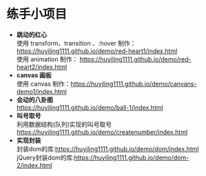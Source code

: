 # 练手小项目

- **跳动的红心**  
  使用 transform、transition 、:hover 制作： https://huyiling1111.github.io/demo/red-heart1/index.html  
  使用 animation 制作： https://huyiling1111.github.io/demo/red-heart2/index.html
- **canvas 画板**  
  使用 canvas 制作：https://huyiling1111.github.io/demo/canvans-demo1/index.html
- **会动的八卦图**  
  https://huyiling1111.github.io/demo/ball-1/index.html 
- **叫号取号**  
  利用数据结构(队列)实现的叫号取号 https://huyiling1111.github.io/demo/createnumber/index.html
- **实现封装**  
  封装dom的库:https://huyiling1111.github.io/demo/dom/index.html  
  jQuery封装dom的库:https://huyiling1111.github.io/demo/dom-2/index.html
  
